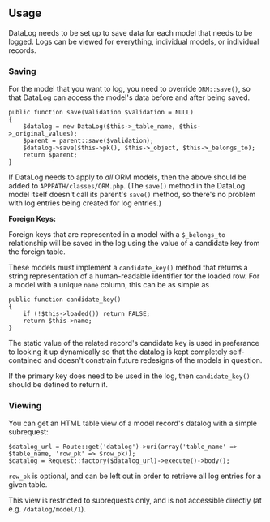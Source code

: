 ## Usage

DataLog needs to be set up to save data for each model that needs to be logged.
Logs can be viewed for everything, individual models, or individual records.

### Saving

For the model that you want to log, you need to override `ORM::save()`,
so that DataLog can access the model's data before and after being saved.

	public function save(Validation $validation = NULL)
	{
		$datalog = new DataLog($this->_table_name, $this->_original_values);
		$parent = parent::save($validation);
		$datalog->save($this->pk(), $this->_object, $this->_belongs_to);
		return $parent;
	}

If DataLog needs to apply to *all* ORM models,
then the above should be added to `APPPATH/classes/ORM.php`.
(The `save()` method in the DataLog model itself
doesn't call its parent's `save()` method,
so there's no problem with log entries being created for log entries.)

**Foreign Keys:**

Foreign keys that are represented in a model with a `$_belongs_to` relationship
will be saved in the log using the value of a candidate key from the foreign table.

These models must implement a `candidate_key()` method
that returns a string representation of a human-readable identifier for the
loaded row. For a model with a unique `name` column, this can be as simple as 

	public function candidate_key()
	{
		if (!$this->loaded()) return FALSE;
		return $this->name;
	}

The static value of the related record's candidate key is used in preferance to
looking it up dynamically so that the datalog is kept completely self-contained
and doesn't constrain future redesigns of the models in question.

If the primary key does need to be used in the log,
then `candidate_key()` should be defined to return it.

### Viewing

You can get an HTML table view of a model record's datalog
with a simple subrequest:

	$datalog_url = Route::get('datalog')->uri(array('table_name' => $table_name, 'row_pk' => $row_pk));
	$datalog = Request::factory($datalog_url)->execute()->body();

`row_pk` is optional, and can be left out in order to retrieve all log entries
for a given table.

This view is restricted to subrequests only, and is not accessible directly
(at e.g. `/datalog/model/1`).
